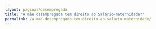 ```yaml
---
layout: paginas/desempregada
title: "A mãe desempregada tem direito ao Salário-maternidade?"
permalink: /a-mae-desempregada-tem-direito-ao-salario-maternidade/
---
```


